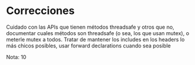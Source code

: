 # Correcciones

Cuidado con las APIs que tienen métodos threadsafe y otros que no, documentar cuales métodos son threadsafe (o sea, los que usan mutex), o meterle mutex a todos.
Tratar de mantener los includes en los headers lo más chicos posibles, usar forward declarations cuando sea posible

Nota: 10
